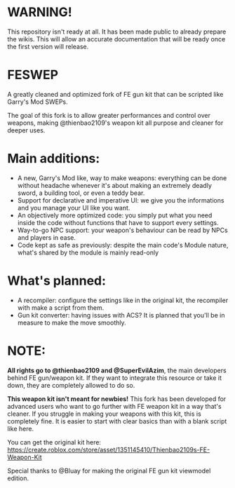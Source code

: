 # WARNING!

This repository isn't ready at all. It has been made public to already prepare the wikis. This will allow an accurate documentation that will be ready once the first version will release.

# FESWEP
A greatly cleaned and optimized fork of FE gun kit that can be scripted like Garry's Mod SWEPs.

The goal of this fork is to allow greater performances and control over weapons, making @thienbao2109's weapon kit all purpose and cleaner for deeper uses.

# Main additions:

- A new, Garry's Mod like, way to make weapons: everything can be done without headache whenever it's about making an extremely deadly sword, a building tool, or even a teddy bear.
- Support for declarative and imperative UI: we give you the informations and you manage your UI like you want.
- An objectively more optimized code: you simply put what you need inside the code without functions that have to support every settings.
- Way-to-go NPC support: your weapon's behaviour can be read by NPCs and players in ease.
- Code kept as safe as previously: despite the main code's Module nature, what's shared by the module is mainly read-only

# What's planned:

- A recompiler: configure the settings like in the original kit, the recompiler with make a script from them.
- Gun kit converter: having issues with ACS? It is planned that you'll be in measure to make the move smoothly.

# NOTE:

**All rights go to @thienbao2109 and @SuperEvilAzim**, the main developers behind FE gun/weapon kit. If they want to integrate this resource or take it down, they are completely allowed to do so.

**This weapon kit isn't meant for newbies!** This fork has been developed for advanced users who want to go further with FE weapon kit in a way that's cleaner. If you struggle in making your weapons with this kit, this is completely fine. It is easier to start with clear basics than with a blank script like here.

You can get the original kit here: https://create.roblox.com/store/asset/1351145410/Thienbao2109s-FE-Weapon-Kit

Special thanks to @Bluay for making the original FE gun kit viewmodel edition.
